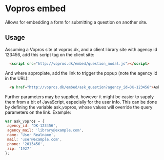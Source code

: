 
Vopros embed
============

Allows for embedding a form for submitting a question on another site.

Usage
-----

Assuming a Vopros site at vopros.dk, and a client library site with
agency id 123456, add this script tag on the client site:

```html
  <script src="http://vopros.dk/embed/question_modal.js"></script>
```

And where appropiate, add the link to trigger the popup (note the
agency id in the URL):

```html
  <a href="http://vopros.dk/embed/ask_question?agency_id=DK-123456">Ask a question</a>
```

Further parameters may be supplied, however it might be easier to
supply them from a bit of JavaScript, especially for the user
info. This can be done by defining the variable ask_vopros, whose
values will override the query parameters on the link. Example:

```javascript
var ask_vopros = {
 agency_id: 'DK-123456',
 agency_mail: 'library@example.com',
 name: 'User Realname',
 mail: 'user@example.com',
 phone: '2013456',
 zip: '1927'
};
```
